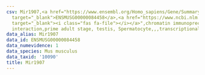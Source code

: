 ```yaml
---
csv: Mir1907,<a href="https://www.ensembl.org/Homo_sapiens/Gene/Summary?db=core;g=ENSMUSG00000084458"
  target="_blank">ENSMUSG00000084458</a>,<a href="https://www.ncbi.nlm.nih.gov/pubmed/25450459"
  target="_blank"><i class="fas fa-file"></i></a>",chromatin immunoprecipitation assay,direct
  interaction,prime adult stage, testis, Spermatocyte,,,transcriptional regulation,
data_alias: Mir1907
data_id: ENSMUSG00000084458
data_numevidence: 1
data_species: Mus musculus
data_taxid: '10090'
title: Mir1907
---
```

